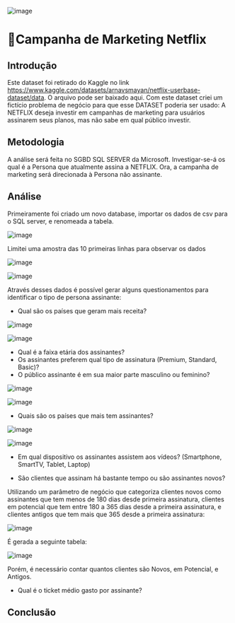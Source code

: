![image](https://github.com/user-attachments/assets/cc8798cb-5ba9-49af-8720-913b4696f208)

# 🧑Campanha de Marketing Netflix

## Introdução
Este dataset foi retirado do Kaggle no link https://www.kaggle.com/datasets/arnavsmayan/netflix-userbase-dataset/data. O arquivo pode ser baixado aqui.
Com este dataset criei um fictício problema de negócio para que esse DATASET poderia ser usado: A NETFLIX deseja investir em campanhas de marketing para usuários assinarem seus planos, mas não sabe em qual público investir.


## Metodologia
A análise será feita no SGBD SQL SERVER da Microsoft. Investigar-se-á os qual é a Persona que atualmente assina a NETFLIX. Ora, a campanha de marketing será direcionada à Persona não assinante.

## Análise

Primeiramente foi criado um novo database, importar os dados de csv para o SQL server, e renomeada a tabela.

![image](https://github.com/user-attachments/assets/51d62003-8b16-4c69-b57f-a00c0ab1731b)

Limitei uma amostra das 10 primeiras linhas para observar os dados

![image](https://github.com/user-attachments/assets/060dc9c4-a66f-40b1-a02f-131133e8487d)


![image](https://github.com/user-attachments/assets/4a494b8f-7db6-4a90-a133-b6254a7365a0)

Através desses dados é possível gerar alguns questionamentos para identificar o tipo de persona assinante:

- Qual são os países que geram mais receita?

![image](https://github.com/user-attachments/assets/be69bcb3-595e-4423-873d-1ba12ffad128)

![image](https://github.com/user-attachments/assets/510bc7fe-ae0d-4e78-b2c1-251a7668d130)


- Qual é a faixa etária dos assinantes?
- Os assinantes preferem qual tipo de assinatura (Premium, Standard, Basic)?
- O público assinante é em sua maior parte masculino ou feminino?

![image](https://github.com/user-attachments/assets/b71f5be2-dea7-45de-bb73-a7a962156f11)

![image](https://github.com/user-attachments/assets/4f078df2-9c1f-4534-b8f3-0e054b2adda1)




- Quais são os países que mais tem assinantes?

![image](https://github.com/user-attachments/assets/7e9e67f6-8194-4f67-935a-71d0b51fb2b9)
  
![image](https://github.com/user-attachments/assets/b8024e33-5d24-4fca-aa6b-4e8ab82c322d)


- Em qual dispositivo os assinantes assistem aos vídeos? (Smartphone, SmartTV, Tablet, Laptop)


- São clientes que assinam há bastante tempo ou são assinantes novos?

Utilizando um parâmetro de negócio que categoriza clientes novos como assinantes que tem menos de 180 dias desde primeira assinatura, clientes em potencial que tem entre 180 a 365 dias desde a primeira assinatura, e clientes antigos que tem mais que 365 desde a primeira assinatura:

![image](https://github.com/user-attachments/assets/420c32c0-15ca-4fa3-879e-3bb8c78dc7fa)

É gerada a seguinte tabela:

![image](https://github.com/user-attachments/assets/2c6d3e84-ef5b-4528-8409-16e730154ca3)

Porém, é necessário contar quantos clientes são Novos, em Potencial, e Antigos.


- Qual é o ticket médio gasto por assinante?




## Conclusão



